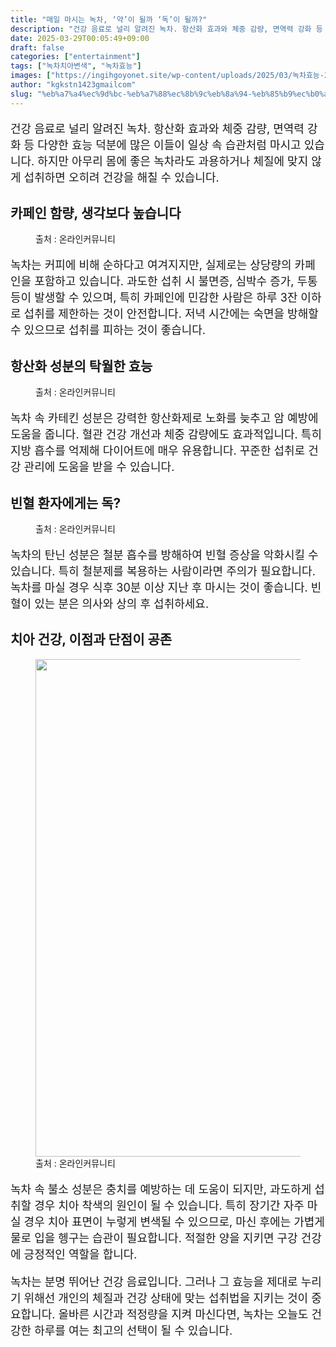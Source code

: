 ```yaml
---
title: "매일 마시는 녹차, ‘약’이 될까 ‘독’이 될까?"
description: "건강 음료로 널리 알려진 녹차. 항산화 효과와 체중 감량, 면역력 강화 등 다양한 효능 덕분에 많은 이들이 일상 속 습관처럼 마시고 있습니다. 하지만 아무리 몸에 좋은 녹차라도 과용하거나 체질에 맞지 않게 섭취하면 오히려 건강을 해칠 수 있습니다."
date: 2025-03-29T00:05:49+09:00
draft: false
categories: ["entertainment"]
tags: ["녹차치아변색", "녹차효능"]
images: ["https://ingihgoyonet.site/wp-content/uploads/2025/03/녹차효능-2-1024x683.jpg", "https://ingihgoyonet.site/wp-content/uploads/2025/03/녹차효과-683x1024.jpg", "https://ingihgoyonet.site/wp-content/uploads/2025/03/녹차부작용-1020x1024.jpg", "https://ingihgoyonet.site/wp-content/uploads/2025/03/녹차-2-683x1024.jpg"]
author: "kgkstn1423gmailcom"
slug: "%eb%a7%a4%ec%9d%bc-%eb%a7%88%ec%8b%9c%eb%8a%94-%eb%85%b9%ec%b0%a8-%ec%95%bd%ec%9d%b4-%eb%90%a0%ea%b9%8c-%eb%8f%85%ec%9d%b4-%eb%90%a0%ea%b9%8c"
---
```


<p style="font-size:18px">건강 음료로 널리 알려진 녹차. 항산화 효과와 체중 감량, 면역력 강화 등 다양한 효능 덕분에 많은 이들이 일상 속 습관처럼 마시고 있습니다. 하지만 아무리 몸에 좋은 녹차라도 과용하거나 체질에 맞지 않게 섭취하면 오히려 건강을 해칠 수 있습니다. </p> <h2 >카페인 함량, 생각보다 높습니다</h2> <figure ><img src="https://ingihgoyonet.site/wp-content/uploads/2025/03/녹차효능-2-1024x683.jpg" alt="" style="aspect-ratio:16/9;object-fit:cover"/><figcaption >출처 : 온라인커뮤니티</figcaption></figure> <p style="font-size:18px">녹차는 커피에 비해 순하다고 여겨지지만, 실제로는 상당량의 카페인을 포함하고 있습니다. 과도한 섭취 시 불면증, 심박수 증가, 두통 등이 발생할 수 있으며, 특히 카페인에 민감한 사람은 하루 3잔 이하로 섭취를 제한하는 것이 안전합니다. 저녁 시간에는 숙면을 방해할 수 있으므로 섭취를 피하는 것이 좋습니다.</p> <h2 >항산화 성분의 탁월한 효능</h2> <figure ><img src="https://ingihgoyonet.site/wp-content/uploads/2025/03/녹차효과-683x1024.jpg" alt="" style="aspect-ratio:16/9;object-fit:cover"/><figcaption >출처 : 온라인커뮤니티</figcaption></figure> <p style="font-size:18px">녹차 속 카테킨 성분은 강력한 항산화제로 노화를 늦추고 암 예방에 도움을 줍니다. 혈관 건강 개선과 체중 감량에도 효과적입니다. 특히 지방 흡수를 억제해 다이어트에 매우 유용합니다. 꾸준한 섭취로 건강 관리에 도움을 받을 수 있습니다.</p> <h2 >빈혈 환자에게는 독?</h2> <figure ><img src="https://ingihgoyonet.site/wp-content/uploads/2025/03/녹차부작용-1020x1024.jpg" alt="" style="aspect-ratio:16/9;object-fit:cover"/><figcaption >출처 : 온라인커뮤니티</figcaption></figure> <p style="font-size:18px">녹차의 탄닌 성분은 철분 흡수를 방해하여 빈혈 증상을 악화시킬 수 있습니다. 특히 철분제를 복용하는 사람이라면 주의가 필요합니다. 녹차를 마실 경우 식후 30분 이상 지난 후 마시는 것이 좋습니다. 빈혈이 있는 분은 의사와 상의 후 섭취하세요.</p> <h2 >치아 건강, 이점과 단점이 공존</h2> <figure ><img src="https://ingihgoyonet.site/wp-content/uploads/2025/03/녹차-2-683x1024.jpg" alt="" style="aspect-ratio:16/9;object-fit:cover;width:796px;height:auto"/><figcaption >출처 : 온라인커뮤니티</figcaption></figure> <p style="font-size:18px">녹차 속 불소 성분은 충치를 예방하는 데 도움이 되지만, 과도하게 섭취할 경우 치아 착색의 원인이 될 수 있습니다. 특히 장기간 자주 마실 경우 치아 표면이 누렇게 변색될 수 있으므로, 마신 후에는 가볍게 물로 입을 헹구는 습관이 필요합니다. 적절한 양을 지키면 구강 건강에 긍정적인 역할을 합니다.</p> <p style="font-size:18px">녹차는 분명 뛰어난 건강 음료입니다. 그러나 그 효능을 제대로 누리기 위해선 개인의 체질과 건강 상태에 맞는 섭취법을 지키는 것이 중요합니다. 올바른 시간과 적정량을 지켜 마신다면, 녹차는 오늘도 건강한 하루를 여는 최고의 선택이 될 수 있습니다.</p> <p style="font-size:0px">녹차 속 불소 성분은 충치를 예방하는 데 도움이 되지만, 과도하게 섭취할 경우 치아 착색의 원인이 될 수 있습니다. 특히 장기간 자주 마실 경우 치아 표면이 누렇게 변색될 수 있으므로, 마신 후에는 가볍게 물로 입을 헹구는 습관이 필요합니다. 적절한 양을 지키면 구강 건강에 긍정적인 역할을 합니다.</p>